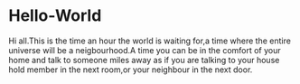 # Hello-World
Hi all.This is the time an hour the world is waiting for,a time where the entire universe will be a neigbourhood.A time you can be in the comfort of your home and talk to someone miles away as if you are talking to your house hold member in the next room,or your neighbour in the next door.
